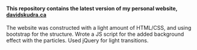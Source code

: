 <h4>This repository contains the latest version of my personal website, <a href="www.davidskudra.ca">davidskudra.ca</a></h4>

<p>The website was constructed with a light amount of HTML/CSS, and using bootstrap for the structure. Wrote a JS script for the added background effect with the particles. Used jQuery for light transitions.</p>
